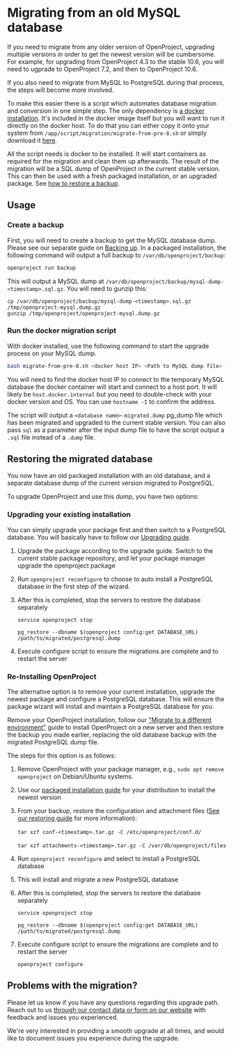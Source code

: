 # Migrating from an old MySQL database

If you need to migrate from any older version of OpenProject, upgrading multiple versions in order to get the newest version will be cumbersome. For example, for upgrading from OpenProject 4.3 to the stable 10.6, you will need to ugprade to OpenProject 7.2, and then to OpenProject 10.6.

If you also need to migrate from MySQL to PostgreSQL during that process, the steps will become more involved.

To make this easier there is a script which automates database migration and conversion in one simple step. The only dependency is [a docker installation](https://www.docker.com/get-started). It's included in the docker image itself but you will want to run it directly on the docker host. To do that you can either copy it onto your system from `/app/script/migration/migrate-from-pre-8.sh` or simply download it [here](https://github.com/opf/openproject/tree/dev/script/migration/migrate-from-pre-8.sh).

All the script needs is docker to be installed. It will start containers as required for the migration and clean them up afterwards. The result of the migration will be a SQL dump of OpenProject in the current stable version. This can then be used with a fresh packaged installation, or an upgraded package. See [how to restore a backup](/installation-and-operations/operation/restoring/).

## Usage



### Create a backup

First, you will need to create a backup to get the MySQL database dump. Please see our separate guide on [Backing up](https://docs.openproject.org/installation-and-operations/operation/backing-up/). In a packaged installation, the following command will output a full backup to `/var/db/openproject/backup`:

```bash
openproject run backup
```



This will output a MySQL dump at `/var/db/openproject/backup/mysql-dump-<timestamp>.sql.gz`. You will need to gunzip this:


```
cp /var/db/openproject/backup/mysql-dump-<timestamp>.sql.gz /tmp/openproject-mysql.dump.gz
gunzip /tmp/openproject/openproject-mysql.dump.gz
```



### Run the docker migration script

With docker installed, use the following command to start the upgrade process on your MySQL dump.

```bash
bash migrate-from-pre-8.sh <docker host IP> <Path to MySQL dump file> [sql|custom]
```

You will need to find the docker host IP to connect to the temporary MySQL database the docker container will start and connect to a host port. It will likely be `host.docker.internal` but you need to double-check with your docker version and OS. You can use `hostname -I` to confirm the address.

The script will output a `<database name>-migrated.dump` pg_dump file which has been migrated and upgraded to the current stable version. You can also pass `sql` as a parameter after the input dump file to have the script output a `.sql` file instead of a `.dump` file.


## Restoring the migrated database

You now have an old packaged installation with an old database, and a separate database dump of the current version migrated to PostgreSQL.

To upgrade OpenProject and use this dump, you have two options:



### Upgrading your existing installation

You can simply upgrade your package first and then switch to a PostgreSQL database. You will basically have to follow our [Upgrading guide](https://docs.openproject.org/installation-and-operations/operation/upgrading/).

1. Upgrade the package according to the upgrade guide. Switch to the current stable package repository, and let your package manager upgrade the openproject package

2. Run `openproject reconfigure` to choose to auto install a PostgreSQL database in the first step of the wizard.

3. After this is completed, stop the servers to restore the database separately

   `service openproject stop`

   `pg_restore --dbname $(openproject config:get DATABASE_URL) /path/to/migrated/postgresql.dump`  

4. Execute configure script to ensure the migrations are complete and to restart the server



### Re-Installing OpenProject

The alternative option is to remove your current installation, upgrade the newest package and configure a PostgreSQL database. This will ensure the package wizard will install and maintain a PostgreSQL database for you.

Remove your OpenProject installation, follow our ["Migrate to a different environment"](https://docs.openproject.org/installation-and-operations/misc/migration/) guide to install OpenProject on a new server and then restore the backup you made earlier, replacing the old database backup with the migrated PostgreSQL dump file.

The steps for this option is as follows:

1. Remove OpenProject with your package manager, e.g., `sudo apt remove openproject` on Debian/Ubuntu systems.

2. Use our [packaged installation guide](https://docs.openproject.org/installation-and-operations/installation/packaged/) for your distribution to install the newest version

3. From your backup, restore the configuration and attachment files ([See our restoring guide](https://docs.openproject.org/installation-and-operations/operation/restoring/) for more information):

   ​	`tar xzf conf-<timestamp>.tar.gz -C /etc/openproject/conf.d/`

   ​	`tar xzf attachments-<timestamp>.tar.gz -C /var/db/openproject/files`

4. Run `openproject reconfigure` and select to install a PostgreSQL database

5. This will install and migrate a new PostgreSQL database

6. After this is completed, stop the servers to restore the database separately

   `service openproject stop`

   `pg_restore --dbname $(openproject config:get DATABASE_URL) /path/to/migrated/postgresql.dump`  

7. Execute configure script to ensure the migrations are complete and to restart the server

   `openproject configure`



## Problems with the migration?

Please let us know if you have any questions regarding this upgrade path. Reach out to us [through our contact data or form on our website](https://www.openproject.org/contact-us/) with feedback and issues you experienced.

We're very interested in providing a smooth upgrade at all times, and would like to document issues you experience during the upgrade.
